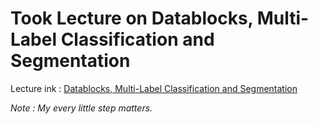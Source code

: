 # Took Lecture on Datablocks, Multi-Label Classification and Segmentation
Lecture ink : [Datablocks, Multi-Label Classification and Segmentation](https://youtu.be/MpZxV6DVsmM)

*Note : My every little step matters.*
